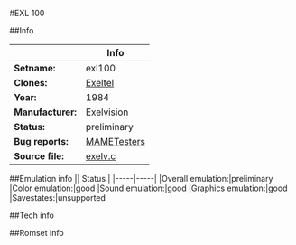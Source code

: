 #EXL 100

##Info

||Info|
|-----|-----|
|**Setname:**|exl100
|**Clones:**|[Exeltel](exeltel.md)
|**Year:**|1984
|**Manufacturer:**|Exelvision
|**Status:**|preliminary
|**Bug reports:**|[MAMETesters](http://mametesters.org/view_all_set.php?type=1&temporary=y&search=exelv.c)
|**Source file:**|[exelv.c](https://github.com/mamedev/mame/blob/master/src/mess/drivers/exelv.c)

##Emulation info
|| Status |
|-----|-----|
|Overall emulation:|preliminary
|Color emulation:|good
|Sound emulation:|good
|Graphics emulation:|good
|Savestates:|unsupported

##Tech info

##Romset info

<!--- START OF EDITED COMMENT DO NOT TOUCH TEXT ABOVE-->
